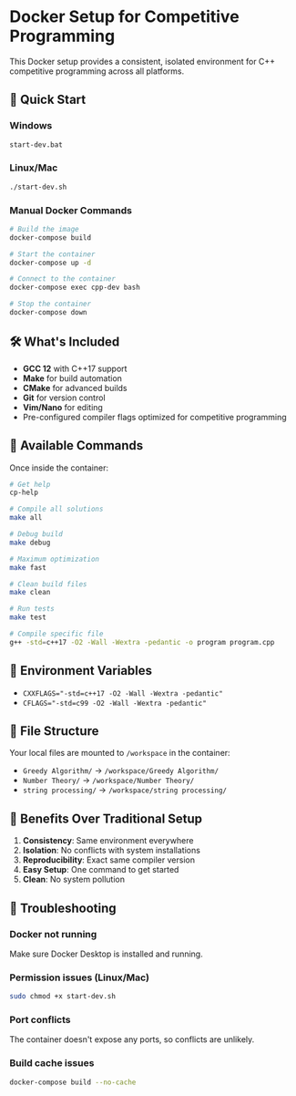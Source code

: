 # Docker Setup for Competitive Programming

This Docker setup provides a consistent, isolated environment for C++ competitive programming across all platforms.

## 🚀 Quick Start

### Windows
```bash
start-dev.bat
```

### Linux/Mac
```bash
./start-dev.sh
```

### Manual Docker Commands
```bash
# Build the image
docker-compose build

# Start the container
docker-compose up -d

# Connect to the container
docker-compose exec cpp-dev bash

# Stop the container
docker-compose down
```

## 🛠️ What's Included

- **GCC 12** with C++17 support
- **Make** for build automation
- **CMake** for advanced builds
- **Git** for version control
- **Vim/Nano** for editing
- Pre-configured compiler flags optimized for competitive programming

## 📝 Available Commands

Once inside the container:

```bash
# Get help
cp-help

# Compile all solutions
make all

# Debug build
make debug

# Maximum optimization
make fast

# Clean build files
make clean

# Run tests
make test

# Compile specific file
g++ -std=c++17 -O2 -Wall -Wextra -pedantic -o program program.cpp
```

## 🔧 Environment Variables

- `CXXFLAGS="-std=c++17 -O2 -Wall -Wextra -pedantic"`
- `CFLAGS="-std=c99 -O2 -Wall -Wextra -pedantic"`

## 📁 File Structure

Your local files are mounted to `/workspace` in the container:
- `Greedy Algorithm/` → `/workspace/Greedy Algorithm/`
- `Number Theory/` → `/workspace/Number Theory/`
- `string processing/` → `/workspace/string processing/`

## 🎯 Benefits Over Traditional Setup

1. **Consistency**: Same environment everywhere
2. **Isolation**: No conflicts with system installations
3. **Reproducibility**: Exact same compiler version
4. **Easy Setup**: One command to get started
5. **Clean**: No system pollution

## 🐛 Troubleshooting

### Docker not running
Make sure Docker Desktop is installed and running.

### Permission issues (Linux/Mac)
```bash
sudo chmod +x start-dev.sh
```

### Port conflicts
The container doesn't expose any ports, so conflicts are unlikely.

### Build cache issues
```bash
docker-compose build --no-cache
``` 